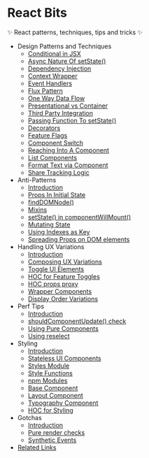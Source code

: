 # React Bits
✨ React patterns, techniques, tips and tricks ✨

- Design Patterns and Techniques
  - [Conditional in JSX](./patterns/18.conditionals-in-jsx.md)
  - [Async Nature Of setState()](./patterns/19.async-nature-of-setState.md)
  - [Dependency Injection](./patterns/20.dependency-injection.md)
  - [Context Wrapper](./patterns/21.context-wrapper.md)
  - [Event Handlers](./patterns/22.event-handlers.md)
  - [Flux Pattern](./patterns/23.flux-pattern.md)
  - [One Way Data Flow](./patterns/24.one-way-data-flow.md)
  - [Presentational vs Container](./patterns/25.presentational-vs-container.md)
  - [Third Party Integration](./patterns/26.third-party-integration.md)
  - [Passing Function To setState()](./patterns/27.passing-function-to-setState.md)
  - [Decorators](./patterns/28.decorators.md)
  - [Feature Flags](./patterns/29.feature-flags-using-redux.md)
  - [Component Switch](./patterns/30.component-switch.md)
  - [Reaching Into A Component](./patterns/31.reaching-into-a-component.md)
  - [List Components](./patterns/32.list-components.md)
  - [Format Text via Component](./patterns/33.format-text-via-component.md)
  - [Share Tracking Logic](./patterns/34.share-tracking-logic.md)
- Anti-Patterns
  - [Introduction](./anti-patterns/README.md)
  - [Props In Initial State](./anti-patterns/01.props-in-initial-state.md)
  - [findDOMNode()](./anti-patterns/02.findDOMNode.md)
  - [Mixins](./anti-patterns/03.mixins.md)
  - [setState() in componentWillMount()](./anti-patterns/04.setState-in-componentWillMount.md)
  - [Mutating State](./anti-patterns/05.mutating-state.md)
  - [Using Indexes as Key](./anti-patterns/06.using-indexes-as-key.md)
  - [Spreading Props on DOM elements](./anti-patterns/07.spreading-props-dom.md)
- Handling UX Variations
  - [Introduction](./ux-variations/README.md)
  - [Composing UX Variations](./ux-variations/01.composing-variations.md)
  - [Toggle UI Elements](./ux-variations/02.toggle-ui-elements.md)
  - [HOC for Feature Toggles](./ux-variations/03.HOC-feature-toggles.md)
  - [HOC props proxy](./ux-variations/04.HOC-props-proxy.md)
  - [Wrapper Components](./ux-variations/05.wrapper-components.md)
  - [Display Order Variations](./ux-variations/06.display-order-variations.md)
- Perf Tips
  - [Introduction](./perf-tips/README.md)
  - [shouldComponentUpdate() check](./perf-tips/01.shouldComponentUpdate-check.md)
  - [Using Pure Components](./perf-tips/02.pure-component.md)
  - [Using reselect](./perf-tips/03.reselect.md)
- Styling
  - [Introduction](./styling/README.md)
  - [Stateless UI Components](./styling/01.stateless-ui-components.md)
  - [Styles Module](./styling/02.styles-module.md)
  - [Style Functions](./styling/03.style-functions.md)
  - [npm Modules](./styling/04.using-npm-modules.md)
  - [Base Component](./styling/05.base-component.md)
  - [Layout Component](./styling/06.layout-component.md)
  - [Typography Component](./styling/07.typography-component.md)
  - [HOC for Styling](./styling/08.HOC-for-styling.md)
- Gotchas
  - [Introduction](./gotchas/README.md)
  - [Pure render checks](./gotchas/01.pure-render-checks.md)
  - [Synthetic Events](./gotchas/02.synthetic-events.md)
- [Related Links](./READINGS.md)
